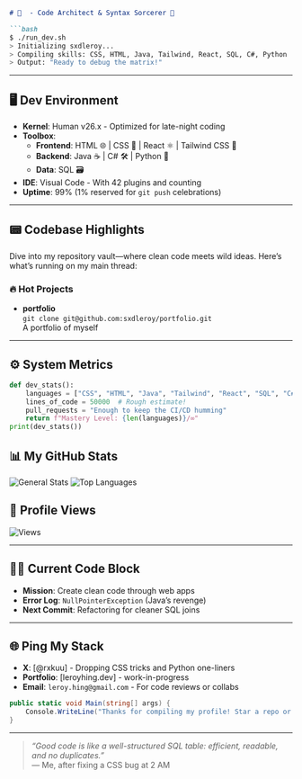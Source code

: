 ```markdown
# 💾  - Code Architect & Syntax Sorcerer 💾

```bash
$ ./run_dev.sh
> Initializing sxdleroy...
> Compiling skills: CSS, HTML, Java, Tailwind, React, SQL, C#, Python
> Output: "Ready to debug the matrix!"
```

---

## 🖥️ Dev Environment
- **Kernel**: Human v26.x - Optimized for late-night coding
- **Toolbox**:  
  - **Frontend**: HTML 🌐 | CSS 🎨 | React ⚛️ | Tailwind CSS 💨  
  - **Backend**: Java ☕ | C# 🛠️ | Python 🐍  
  - **Data**: SQL 🗃️  
- **IDE**: Visual Code - With 42 plugins and counting
- **Uptime**: 99% (1% reserved for `git push` celebrations)

---

## 📟 Codebase Highlights
Dive into my repository vault—where clean code meets wild ideas. Here’s what’s running on my main thread:

### 🔥 Hot Projects
- **portfolio**  
  `git clone git@github.com:sxdleroy/portfolio.git`  
  A portfolio of myself
---

## ⚙️ System Metrics
```python
def dev_stats():
    languages = ["CSS", "HTML", "Java", "Tailwind", "React", "SQL", "C#", "Python"]
    lines_of_code = 50000  # Rough estimate!
    pull_requests = "Enough to keep the CI/CD humming"
    return f"Mastery Level: {len(languages)}/∞"
print(dev_stats())
```
## 📊 My GitHub Stats
![General Stats](https://github-readme-stats.vercel.app/api?username=sxdleroy&show_icons=true&theme=dracula)
![Top Languages](https://github-readme-stats.vercel.app/api/top-langs/?username=sxdleroy&layout=compact&theme=dracula)

## 👀 Profile Views
![Views](https://komarev.com/ghpvc/?username=sxdleroy&color=blue)

---

## 🧑‍💻 Current Code Block
- **Mission**: Create clean code through web apps
- **Error Log**: `NullPointerException` (Java’s revenge)
- **Next Commit**: Refactoring for cleaner SQL joins

---

## 🌐 Ping My Stack
- **X**: [@rxkuu] - Dropping CSS tricks and Python one-liners
- **Portfolio**: [leroyhing.dev] - work-in-progress
- **Email**: `leroy.hing@gmail.com` - For code reviews or collabs

```csharp
public static void Main(string[] args) {
    Console.WriteLine("Thanks for compiling my profile! Star a repo or drop a PR!");
}
```

---

> *“Good code is like a well-structured SQL table: efficient, readable, and no duplicates.”*  
> — Me, after fixing a CSS bug at 2 AM
